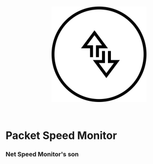 
<p align="center">
  <img width="256" height="256" src="/PacketMonitor.png">
</p>

<br />



# Packet Speed Monitor
### Net Speed Monitor's son
